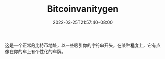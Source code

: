 ﻿---
weight: 
title: "Bitcoinvanitygen"
description: "这是一个正常的比特币地址，以一些吸引你的字符串开头，在某种程度上，它有点像在你的车上有个性化的车牌"
date: 2022-03-25T21:57:40+08:00
lastmod: 2022-03-25T16:45:40+08:00
draft: false
authors: ["Metabd"]
featuredImage: "bitcoinvanitygen.jpg"
link: ""
tags: ["数据分析","Bitcoinvanitygen"]
categories: ["navigation"]
navigation: ["数据分析"]
lightgallery: true
toc: true
pinned: false
recommend: false
recommend1: false
---
这是一个正常的比特币地址，以一些吸引你的字符串开头，在某种程度上，它有点像在你的车上有个性化的车牌。

